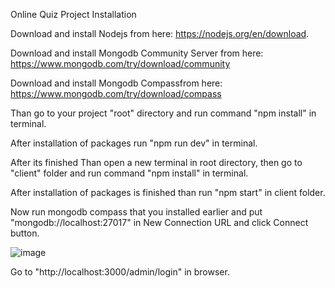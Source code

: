 Online Quiz Project Installation

Download and install Nodejs from here: https://nodejs.org/en/download.

Download and install Mongodb Community Server from here: https://www.mongodb.com/try/download/community

Download and install Mongodb Compassfrom here: https://www.mongodb.com/try/download/compass

Than go to your project "root" directory and run command "npm install" in terminal.

After installation of packages run "npm run dev" in terminal.

After its finished Than open a new terminal in root directory, then go to "client" folder and run command "npm install" in terminal.

After installation of packages is finished than run "npm start" in client folder.

Now run mongodb compass that you installed earlier and put "mongodb://localhost:27017" in New Connection URL and click Connect button.

![image](<img width="959" alt="image" src="https://github.com/zubair-kamboh/online-quiz/assets/70833594/13293b71-a839-4c6a-a8f0-3228d4eeb7d7">
)

Go to "http://localhost:3000/admin/login" in browser.

